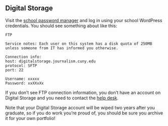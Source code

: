 ## Digital Storage

Visit the [school password manager](http://services.journalism.cuny.edu/passwordManager/) and log in using your school WordPress credentials. You should see something about like this:

    FTP

    Service notes: Each user on this system has a disk quota of 250MB unless someone from IT has informed you otherwise.

    Connection info:
    host: digitalstorage.journalism.cuny.edu
    protocol: SFTP
    port: 22

    Username: xxxxx
    Password: xxXXxXx

If you don’t see FTP connection information, you don’t have an account on Digital Storage and you need to contact the [help desk](https://help.journalism.cuny.edu/). 

Note that your Digital Storage account will be wiped two years after you graduate, so if you do work you’re proud of, you should be sure you archive it for your own portfolio!

